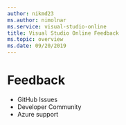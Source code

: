 ```yaml
---
author: nikmd23
ms.author: nimolnar
ms.service: visual-studio-online
title: Visual Studio Online Feedback
ms.topic: overview
ms.date: 09/20/2019
---
```


# Feedback

- GitHub Issues
- Developer Community
- Azure support
